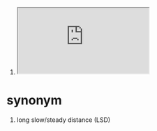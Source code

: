 1. <iframe src="https://www.instagram.com/p/CZKaSUUJJYX/" width="300"/></iframe>
 
# synonym
1. long slow/steady distance (LSD)